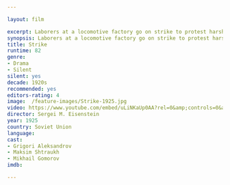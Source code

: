```yaml
---

layout: film

excerpt: Laborers at a locomotive factory go on strike to protest harsh working conditions. Management rejects their demands and decides to break the strike by any means necessary.
synopsis: Laborers at a locomotive factory go on strike to protest harsh working conditions. Management rejects their demands and decides to break the strike by any means necessary.
title: Strike
runtime: 82
genre:
- Drama 
- Silent
silent: yes
decade: 1920s
recommended: yes
editors-rating: 4
image:  /feature-images/Strike-1925.jpg
video: https://www.youtube.com/embed/uLiNKaUp0AA?rel=0&amp;controls=0&amp;showinfo=0
director: Sergei M. Eisenstein 
year: 1925
country: Soviet Union
language: 
cast:
- Grigori Aleksandrov
- Maksim Shtraukh
- Mikhail Gomorov
imdb: 

--- 
```


